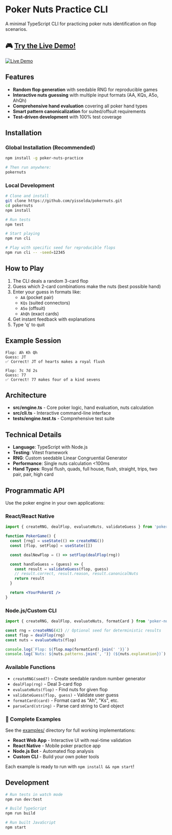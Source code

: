 # Poker Nuts Practice CLI

A minimal TypeScript CLI for practicing poker nuts identification on flop scenarios.

## 🎮 [**Try the Live Demo!**](https://yisselda.github.io/pokernuts/)

[![Live Demo](https://img.shields.io/badge/🎮_Live_Demo-Try_Now!-brightgreen?style=for-the-badge)](https://yisselda.github.io/pokernuts/)

## Features

- **Random flop generation** with seedable RNG for reproducible games
- **Interactive nuts guessing** with multiple input formats (AA, KQs, A5o, AhQh)
- **Comprehensive hand evaluation** covering all poker hand types
- **Smart pattern canonicalization** for suited/offsuit requirements
- **Test-driven development** with 100% test coverage

## Installation

### Global Installation (Recommended)
```bash
npm install -g poker-nuts-practice

# Then run anywhere:
pokernuts
```

### Local Development
```bash
# Clone and install
git clone https://github.com/yisselda/pokernuts.git
cd pokernuts
npm install

# Run tests
npm test

# Start playing
npm run cli

# Play with specific seed for reproducible flops
npm run cli -- -seed=12345
```

## How to Play

1. The CLI deals a random 3-card flop
2. Guess which 2-card combinations make the nuts (best possible hand)
3. Enter your guess in formats like:
   - `AA` (pocket pair)
   - `KQs` (suited connectors)
   - `A5o` (offsuit)
   - `AhQh` (exact cards)
4. Get instant feedback with explanations
5. Type 'q' to quit

## Example Session

```
Flop: Ah Kh Qh
Guess: JT
✅ Correct! JT of hearts makes a royal flush

Flop: 7c 7d 2s
Guess: 77
✅ Correct! 77 makes four of a kind sevens
```

## Architecture

- **src/engine.ts** - Core poker logic, hand evaluation, nuts calculation
- **src/cli.ts** - Interactive command-line interface
- **tests/engine.test.ts** - Comprehensive test suite

## Technical Details

- **Language**: TypeScript with Node.js
- **Testing**: Vitest framework
- **RNG**: Custom seedable Linear Congruential Generator
- **Performance**: Single nuts calculation <100ms
- **Hand Types**: Royal flush, quads, full house, flush, straight, trips, two pair, pair, high card

## Programmatic API

Use the poker engine in your own applications:

### React/React Native
```jsx
import { createRNG, dealFlop, evaluateNuts, validateGuess } from 'poker-nuts-practice/engine'

function PokerGame() {
  const [rng] = useState(() => createRNG())
  const [flop, setFlop] = useState([])

  const dealNewFlop = () => setFlop(dealFlop(rng))

  const handleGuess = (guess) => {
    const result = validateGuess(flop, guess)
    // result.correct, result.reason, result.canonicalNuts
    return result
  }

  return <YourPokerUI />
}
```

### Node.js/Custom CLI
```js
import { createRNG, dealFlop, evaluateNuts, formatCard } from 'poker-nuts-practice/engine'

const rng = createRNG(42) // Optional seed for deterministic results
const flop = dealFlop(rng)
const nuts = evaluateNuts(flop)

console.log(`Flop: ${flop.map(formatCard).join(' ')}`)
console.log(`Nuts: ${nuts.patterns.join(', ')} (${nuts.explanation})`)
```

### Available Functions
- `createRNG(seed?)` - Create seedable random number generator
- `dealFlop(rng)` - Deal 3-card flop
- `evaluateNuts(flop)` - Find nuts for given flop
- `validateGuess(flop, guess)` - Validate user guess
- `formatCard(card)` - Format card as "Ah", "Ks", etc.
- `parseCard(string)` - Parse card string to Card object

### 🎯 Complete Examples

See the [examples/](https://github.com/yisselda/pokernuts/tree/main/examples) directory for full working implementations:

- **React Web App** - Interactive UI with real-time validation
- **React Native** - Mobile poker practice app
- **Node.js Bot** - Automated flop analysis
- **Custom CLI** - Build your own poker tools

Each example is ready to run with `npm install && npm start`!

## Development

```bash
# Run tests in watch mode
npm run dev:test

# Build TypeScript
npm run build

# Run built JavaScript
npm start
```